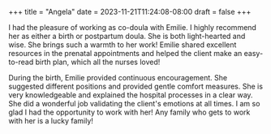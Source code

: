 +++
title = "Angela"
date = 2023-11-21T11:24:08-08:00
draft = false
+++

I had the pleasure of working as co-doula with Emilie. I highly recommend her as either a birth or postpartum doula. She is both light-hearted and wise. She brings such a warmth to her work! Emilie shared excellent resources in the prenatal appointments and helped the client make an easy-to-read birth plan, which all the nurses loved!

During the birth, Emilie provided continuous encouragement. She suggested different positions and provided gentle comfort measures. She is very knowledgeable and explained the hospital processes in a clear way. She did a wonderful job validating the client's emotions at all times. I am so glad I had the opportunity to work with her! Any family who gets to work with her is a lucky family!